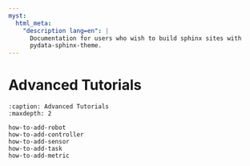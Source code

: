 ```yaml
---
myst:
  html_meta:
    "description lang=en": |
      Documentation for users who wish to build sphinx sites with
      pydata-sphinx-theme.
---
```


# Advanced Tutorials

```{toctree}
:caption: Advanced Tutorials
:maxdepth: 2

how-to-add-robot
how-to-add-controller
how-to-add-sensor
how-to-add-task
how-to-add-metric
```
